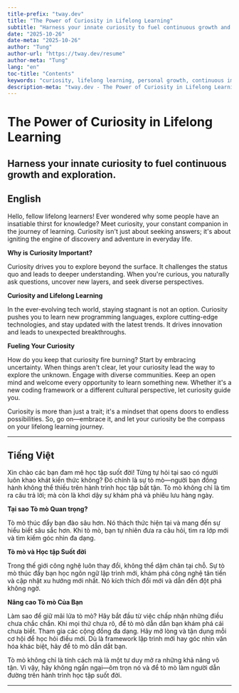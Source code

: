 ```yaml
---
title-prefix: "tway.dev"
title: "The Power of Curiosity in Lifelong Learning"
subtitle: "Harness your innate curiosity to fuel continuous growth and exploration."
date: "2025-10-26"
date-meta: "2025-10-26"
author: "Tung"
author-url: "https://tway.dev/resume"
author-meta: "Tung"
lang: "en"
toc-title: "Contents"
keywords: "curiosity, lifelong learning, personal growth, continuous improvement, knowledge exploration"
description-meta: "tway.dev - The Power of Curiosity in Lifelong Learning - Harness your innate curiosity to fuel continuous growth and exploration."
---
```


# The Power of Curiosity in Lifelong Learning
## Harness your innate curiosity to fuel continuous growth and exploration.

## English
Hello, fellow lifelong learners! Ever wondered why some people have an insatiable thirst for knowledge? Meet curiosity, your constant companion in the journey of learning. Curiosity isn't just about seeking answers; it's about igniting the engine of discovery and adventure in everyday life. 

**Why is Curiosity Important?** 

Curiosity drives you to explore beyond the surface. It challenges the status quo and leads to deeper understanding. When you're curious, you naturally ask questions, uncover new layers, and seek diverse perspectives. 

**Curiosity and Lifelong Learning** 

In the ever-evolving tech world, staying stagnant is not an option. Curiosity pushes you to learn new programming languages, explore cutting-edge technologies, and stay updated with the latest trends. It drives innovation and leads to unexpected breakthroughs. 

**Fueling Your Curiosity** 

How do you keep that curiosity fire burning? Start by embracing uncertainty. When things aren't clear, let your curiosity lead the way to explore the unknown. Engage with diverse communities. Keep an open mind and welcome every opportunity to learn something new. Whether it's a new coding framework or a different cultural perspective, let curiosity guide you. 

Curiosity is more than just a trait; it's a mindset that opens doors to endless possibilities. So, go on—embrace it, and let your curiosity be the compass on your lifelong learning journey.

---

## Tiếng Việt
Xin chào các bạn đam mê học tập suốt đời! Từng tự hỏi tại sao có người luôn khao khát kiến thức không? Đó chính là sự tò mò—người bạn đồng hành không thể thiếu trên hành trình học tập bất tận. Tò mò không chỉ là tìm ra câu trả lời; mà còn là khơi dậy sự khám phá và phiêu lưu hàng ngày. 

**Tại sao Tò mò Quan trọng?** 

Tò mò thúc đẩy bạn đào sâu hơn. Nó thách thức hiện tại và mang đến sự hiểu biết sâu sắc hơn. Khi tò mò, bạn tự nhiên đưa ra câu hỏi, tìm ra lớp mới và tìm kiếm góc nhìn đa dạng.

**Tò mò và Học tập Suốt đời** 

Trong thế giới công nghệ luôn thay đổi, không thể dậm chân tại chỗ. Sự tò mò thúc đẩy bạn học ngôn ngữ lập trình mới, khám phá công nghệ tân tiến và cập nhật xu hướng mới nhất. Nó kích thích đổi mới và dẫn đến đột phá không ngờ. 

**Nâng cao Tò mò Của Bạn** 

Làm sao để giữ mãi lửa tò mò? Hãy bắt đầu từ việc chấp nhận những điều chưa chắc chắn. Khi mọi thứ chưa rõ, để tò mò dẫn dắn bạn khám phá cái chưa biết. Tham gia các cộng đồng đa dạng. Hãy mở lòng và tận dụng mỗi cơ hội để học hỏi điều mới. Dù là framework lập trình mới hay góc nhìn văn hóa khác biệt, hãy để tò mò dẫn dắt bạn. 

Tò mò không chỉ là tính cách mà là một tư duy mở ra những khả năng vô tận. Vì vậy, hãy không ngần ngại—ôm trọn nó và để tò mò làm người dẫn đường trên hành trình học tập suốt đời.

---